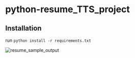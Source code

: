 # python-resume_TTS_project
## Installation
run `python install -r requirements.txt`

![resume_sample_output](https://user-images.githubusercontent.com/71353751/170835546-8e29d08b-347b-4842-a4ab-e2fcb1be509a.JPG)

